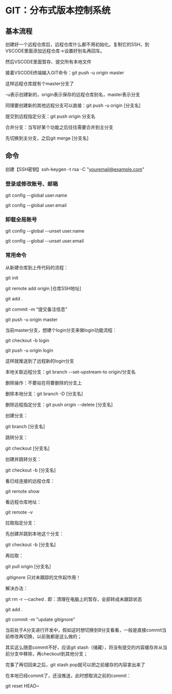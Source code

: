 # GIT：分布式版本控制系统

## 基本流程

创建好一个远程仓库后，远程仓库什么都不用初始化。复制它的SSH，到VSCODE里面添加远程仓库→设置好别名再回车。

然后VSCODE里面暂存、提交所有本地文件

接着VSCODE终端输入GIT命令：git push -u origin master

这样远程仓库就有个master分支了

-u表示创建新的，origin表示保存的远程仓库别名，master表示分支



同理要创建新的其他远程分支可以直接：git push -u origin [分支名]

提交到远程指定分支：git push origin 分支名

 

合并分支：当写好某个功能之后往往需要合并到主分支

先切换到主分支，之后git merge [分支名]

 

## 命令

创建【SSH密钥】ssh-keygen -t rsa -C "youremail@example.com"



### 登录或修改账号、邮箱

git config --global user.name

git config --global user.email



### 卸载全局账号

git config --global --unset user.name

git config --global --unset user.email

 

### 常用命令

从新建仓库到上传代码的流程：

git init

git remote add origin [仓库SSH地址]

git add .

git commit -m “提交备注信息”

git push -u origin master



当前master分支，想建个login分支来做login功能流程：

git checkout -b login

git push -u origin login

这样就推送到了远程新的login分支



本地关联远程分支：git branch --set-upstream-to origin/分支名



删除操作：不要站在将要删除的分支上

删除本地分支：git branch -D [分支名]

删除远程指定分支：git push origin --delete [分支名]



创建分支：

git branch [分支名]

跳转分支：

git checkout [分支名]

创建并跳转分支：

git checkout -b [分支名]



看已经连接的远程仓库：

git remote show

 看远程仓库地址：

git remote -v



拉取指定分支：

先创建并跳到本地这个分支：

git checkout -b [分支名]

再拉取：

git pull origin [分支名]



.gitignore 只对未跟踪的文件起作用！

解决办法：

git rm -r --cached .  即：清理在电脑上的暂存，全部转成未跟踪状态

git add .

git commit -m "update gitignore"

 

当前处于A分支进行开发中，假如这时想切换到B分支看看，一般是直接commit当前修改再切换，以前我都是这么做的；

其实这么随意commit不好，应该git stash（储藏），将没有提交的内容缓存并从当前分支中移除，再checkout到其他分支；

完事了再切回来之后，git stash pop就可以把之前缓存的内容拿出来了



在本地已经commit了，还没推送，此时想取消之前的commit：

git reset HEAD~

